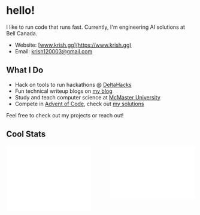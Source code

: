 # hello!

I like to run code that runs fast. 
Currently, I'm engineering AI solutions at Bell Canada.

- Website: [www.krish.gg](https://www.krish.gg)  
- Email: [krish120003@gmail.com](mailto:krish120003@gmail.com)  

## What I Do
- Hack on tools to run hackathons @ [DeltaHacks](https://deltahacks.com/)
- Fun technical writeup blogs on [my blog](https://www.krish.gg/blog)
- Study and teach computer science at [McMaster University](https://www.mcmaster.ca/)
- Compete in [Advent of Code](https://adventofcode.com/), check out [my solutions](https://github.com/Krish120003/AdventOfCode)

Feel free to check out my projects or reach out!


## Cool Stats 
<div>
<img alt="GitHub Metrics" src="/github-metrics.svg" align="left" width="45%"/>
<img alt="Commit Metrics" src="/metrics.plugin.isocalendar.fullyear.svg" align="right" width="45%"/>
</div>
